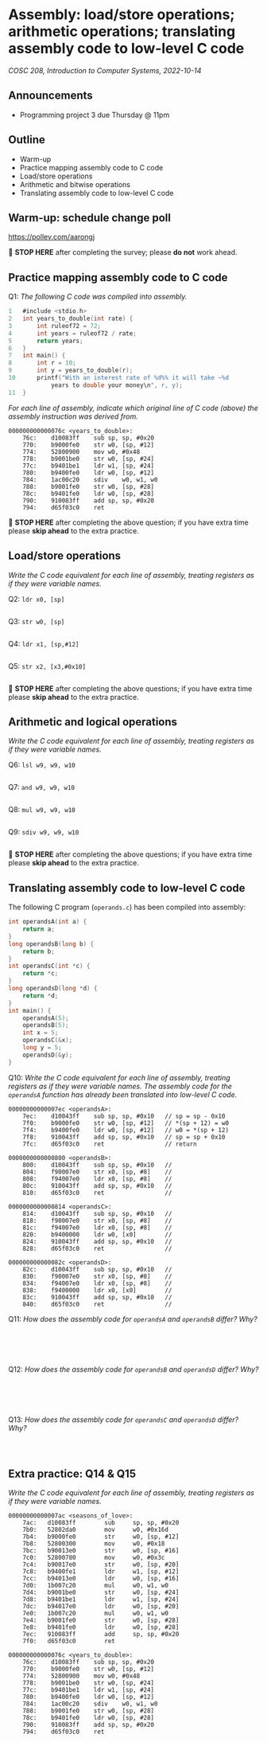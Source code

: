 # Assembly: load/store operations; arithmetic operations; translating assembly code to low-level C code
_COSC 208, Introduction to Computer Systems, 2022-10-14_

## Announcements
* Programming project 3 due Thursday @ 11pm

## Outline
* Warm-up
* Practice mapping assembly code to C code
* Load/store operations 
* Arithmetic and bitwise operations
* Translating assembly code to low-level C code

## Warm-up: schedule change poll
https://pollev.com/aarongj

🛑 **STOP HERE** after completing the survey; please **do not** work ahead.

## Practice mapping assembly code to C code
Q1: _The following C code was compiled into assembly._
```C
1   #include <stdio.h>
2   int years_to_double(int rate) {
3       int ruleof72 = 72;
4       int years = ruleof72 / rate;
5       return years;
6   }
7   int main() {
8       int r = 10;
9       int y = years_to_double(r);
10      printf("With an interest rate of %d%% it will take ~%d 
            years to double your money\n", r, y);
11  }
```
_For each line of assembly, indicate which original line of C code (above) the assembly instruction was derived from._
```
000000000000076c <years_to_double>:
    76c:	d10083ff 	sub	sp, sp, #0x20
    770:	b9000fe0 	str	w0, [sp, #12]
    774:	52800900 	mov	w0, #0x48
    778:	b9001be0 	str	w0, [sp, #24]
    77c:	b9401be1 	ldr	w1, [sp, #24]
    780:	b9400fe0 	ldr	w0, [sp, #12]
    784:	1ac00c20 	sdiv	w0, w1, w0
    788:	b9001fe0 	str	w0, [sp, #28]
    78c:	b9401fe0 	ldr	w0, [sp, #28]
    790:	910083ff 	add	sp, sp, #0x20
    794:	d65f03c0 	ret
```

🛑 **STOP HERE** after completing the above question; if you have extra time please **skip ahead** to the extra practice.

<div style="page-break-after: always;"></div>

## Load/store operations
 _Write the C code equivalent for each line of assembly, treating registers as if they were variable names._

Q2: `ldr x0, [sp]`
```C


```

Q3: `str w0, [sp]`
```C


```

Q4: `ldr x1, [sp,#12]`
```C


```

Q5: `str x2, [x3,#0x10]`
```C


```

🛑 **STOP HERE** after completing the above questions; if you have extra time please **skip ahead** to the extra practice.

## Arithmetic and logical operations
_Write the C code equivalent for each line of assembly, treating registers as if they were variable names._

Q6: `lsl w9, w9, w10`
```C


```

Q7: `and w9, w9, w10`
```C


```

Q8: `mul w9, w9, w10`
```C


```

Q9: `sdiv w9, w9, w10`
```C


```

🛑 **STOP HERE** after completing the above questions; if you have extra time please **skip ahead** to the extra practice.

<div style="page-break-after: always;"></div>

## Translating assembly code to low-level C code
The following C program (`operands.c`) has been compiled into assembly:
```C
int operandsA(int a) {
    return a;
}
long operandsB(long b) {
    return b;
}
int operandsC(int *c) {
    return *c;
}
long operandsD(long *d) {
    return *d;
}
int main() {
    operandsA(5);
    operandsB(5);
    int x = 5;
    operandsC(&x);
    long y = 5;
    operandsD(&y);
}
```

Q10: _Write the C code equivalent for each line of assembly, treating registers as if they were variable names. The assembly code for the `operandsA` function has already been translated into low-level C code._
```
00000000000007ec <operandsA>:
    7ec:	d10043ff 	sub	sp, sp, #0x10   // sp = sp - 0x10
    7f0:	b9000fe0 	str	w0, [sp, #12]   // *(sp + 12) = w0
    7f4:	b9400fe0 	ldr	w0, [sp, #12]   // w0 = *(sp + 12)
    7f8:	910043ff 	add	sp, sp, #0x10   // sp = sp + 0x10
    7fc:	d65f03c0 	ret	                // return

0000000000000800 <operandsB>:
    800:	d10043ff 	sub	sp, sp, #0x10   //
    804:	f90007e0 	str	x0, [sp, #8]    //
    808:	f94007e0 	ldr	x0, [sp, #8]    //
    80c:	910043ff 	add	sp, sp, #0x10   //
    810:	d65f03c0 	ret	                //

0000000000000814 <operandsC>:
    814:	d10043ff 	sub	sp, sp, #0x10   //
    818:	f90007e0 	str	x0, [sp, #8]    //
    81c:	f94007e0 	ldr	x0, [sp, #8]    //
    820:	b9400000 	ldr	w0, [x0]        //
    824:	910043ff 	add	sp, sp, #0x10   //
    828:	d65f03c0 	ret	                //

000000000000082c <operandsD>:
    82c:	d10043ff 	sub	sp, sp, #0x10   //
    830:	f90007e0 	str	x0, [sp, #8]    //
    834:	f94007e0 	ldr	x0, [sp, #8]    //
    838:	f9400000 	ldr	x0, [x0]        //
    83c:	910043ff 	add	sp, sp, #0x10   //
    840:	d65f03c0 	ret	                //
```

Q11: _How does the assembly code for `operandsA` and `operandsB` differ? Why?_
```





```

Q12: _How does the assembly code for `operandsB` and `operandsD` differ? Why?_
```





```

Q13: _How does the assembly code for `operandsC` and `operandsD` differ? Why?_
```



```

## Extra practice: Q14 & Q15
_Write the C code equivalent for each line of assembly, treating registers as if they were variable names._

```
00000000000007ac <seasons_of_love>:
    7ac:   d10083ff        sub     sp, sp, #0x20
    7b0:   52802da0        mov     w0, #0x16d  
    7b4:   b9000fe0        str     w0, [sp, #12]
    7b8:   52800300        mov     w0, #0x18   
    7bc:   b90013e0        str     w0, [sp, #16]
    7c0:   52800780        mov     w0, #0x3c   
    7c4:   b90017e0        str     w0, [sp, #20]
    7c8:   b9400fe1        ldr     w1, [sp, #12]
    7cc:   b94013e0        ldr     w0, [sp, #16]
    7d0:   1b007c20        mul     w0, w1, w0
    7d4:   b9001be0        str     w0, [sp, #24]
    7d8:   b9401be1        ldr     w1, [sp, #24]
    7dc:   b94017e0        ldr     w0, [sp, #20]
    7e0:   1b007c20        mul     w0, w1, w0
    7e4:   b9001fe0        str     w0, [sp, #28]
    7e8:   b9401fe0        ldr     w0, [sp, #28]
    7ec:   910083ff        add     sp, sp, #0x20
    7f0:   d65f03c0        ret
```
```
000000000000076c <years_to_double>:
    76c:	d10083ff 	sub	sp, sp, #0x20
    770:	b9000fe0 	str	w0, [sp, #12]
    774:	52800900 	mov	w0, #0x48
    778:	b9001be0 	str	w0, [sp, #24]
    77c:	b9401be1 	ldr	w1, [sp, #24]
    780:	b9400fe0 	ldr	w0, [sp, #12]
    784:	1ac00c20 	sdiv	w0, w1, w0
    788:	b9001fe0 	str	w0, [sp, #28]
    78c:	b9401fe0 	ldr	w0, [sp, #28]
    790:	910083ff 	add	sp, sp, #0x20
    794:	d65f03c0 	ret
```

<!--
## Warm-up
Q0: _Write the C code equivalent for each line of assembly, treating registers as if they were variable names._
```
000000000000083c <deref>:
        83c:   d10083ff        sub     sp, sp, #0x20    //
        840:   f90007e0        str     x0, [sp, #8]     //
        844:   f94007e0        ldr     x0, [sp, #8]     //
        848:   f9400000        ldr     x0, [x0]         //
        84c:   f9000fe0        str     x0, [sp, #24]    //
        850:   f9400fe0        ldr     x0, [sp, #24]    //
        854:   910083ff        add     sp, sp, #0x20    //
        858:   d65f03c0        ret                      //
```

Q1: _Write the C code equivalent for each line of assembly, treating registers as if they were variable names. For example, the C code equivalent for `sub sp, sp, #0x20` is `sp = sp - 0x20`._
```
00000000000007ec <sum>:
    7ec:	d10083ff 	sub	sp, sp, #0x20   // 
    7f0:	b9000fe0 	str	w0, [sp, #12]   //
    7f4:	f90003e1 	str	x1, [sp]        // 
    7f8:	f94003e0 	ldr	x0, [sp]        // 
    7fc:	b9400000 	ldr	w0, [x0]        // 
    800:	b9001be0 	str	w0, [sp, #24]   // 
    804:	b9400fe1 	ldr	w1, [sp, #12]   // 
    808:	b9401be0 	ldr	w0, [sp, #24]   // 
    80c:	0b000020 	add	w0, w1, w0      // 
    810:	b9001fe0 	str	w0, [sp, #28]   // 
    814:	b9401fe0 	ldr	w0, [sp, #28]   // 
    818:	910083ff 	add	sp, sp, #0x20   // 
    81c:	d65f03c0 	ret	                // 
```
🛑 **STOP HERE** after completing the warm-up; if you have extra time take a few deep breaths to help reduce stress.

<div style="page-break-after: always;"></div>

## Tracing assembly code
C code
```C
1  int sum(int a, int *b) {
2     int c = *b;
3     int d = a + c;
4     return d;
5  }
```

Assembly code
```
00000000000007ec <sum>:
    7ec:	d10083ff 	sub	sp, sp, #0x20   // 
    7f0:	b9000fe0 	str	w0, [sp, #12]   // 
    7f4:	f90003e1 	str	x1, [sp]        // 
    7f8:	f94003e0 	ldr	x0, [sp]        // 
    7fc:	b9400000 	ldr	w0, [x0]        // 
    800:	b9001be0 	str	w0, [sp, #24]   // 
    804:	b9400fe1 	ldr	w1, [sp, #12]   // 
    808:	b9401be0 	ldr	w0, [sp, #24]   // 
    80c:	0b000020 	add	w0, w1, w0      // 
    810:	b9001fe0 	str	w0, [sp, #28]   // 
    814:	b9401fe0 	ldr	w0, [sp, #28]   //
    818:	910083ff 	add	sp, sp, #0x20   // 
    81c:	d65f03c0 	ret	                // 
```

<div style="page-break-after: always;"></div>


## Practice tracing assembly code
Q6: _The following is the assembly code for a C function with the following prototype: `int seasons_of_love()`. Write the C code equivalent for each line of assembly, treating registers as if they were variable names._
```
0000000000400584 <seasons_of_love>:
    400584:	d10083ff 	sub	sp, sp, #0x20   //
    400588:	52802da8 	mov	w8, #0x16d      //
    40058c:	52800309 	mov	w9, #0x18       //
    400590:	5280078a 	mov	w10, #0x3c      //
    400594:	b9001fe8 	str	w8, [sp, #28]   //
    400598:	b9001be9 	str	w9, [sp, #24]   //
    40059c:	b90017ea 	str	w10, [sp, #20]  //
    4005a0:	b9401fe8 	ldr	w8, [sp, #28]   //
    4005a4:	b9401be9 	ldr	w9, [sp, #24]   //
    4005a8:	1b097d08 	mul	w8, w8, w9      //
    4005ac:	b90013e8 	str	w8, [sp, #16]   //
    4005b0:	b94013e8 	ldr	w8, [sp, #16]   //
    4005b4:	b94017e9 	ldr	w9, [sp, #20]   //
    4005b8:	1b097d08 	mul	w8, w8, w9      //
    4005bc:	b9000fe8 	str	w8, [sp, #12]   //
    4005c0:	b9400fe0 	ldr	w0, [sp, #12]   //
    4005c4:	910083ff 	add	sp, sp, #0x20   //
    4005c8:	d65f03c0 	ret	                //
```

Q7: _Draw the contents of the stack and registers just prior to the execution of the second-to-last instruction. Assume the initial value of `sp` is `0x7FE0`._

<div style="page-break-after: always;"></div>

Q8: _Label each line of assembly code with the line number of the line of C code from which the assembly instruction was derived._
```C
1   #include <stdio.h>
2   int seasons_of_love() {
3       int dpy = 365;
4       int hpd = 24;
5       int mph = 60;
6       int h = dpy * hpd;
7       int m = h * mph;
8       return m;
9   }
10
11  int main() {
12      int minutes = seasons_of_love();
13      printf("%d minutes\n", minutes);
14      printf("%d moments so dear\n", minutes - 600);
15      printf("%d minutes\n", minutes);
16      printf("How do you measure? Measure a year?\n");
17  }
```
```
0000000000400584 <seasons_of_love>:
    400584:	d10083ff 	sub	sp, sp, #0x20   //
    400588:	52802da8 	mov	w8, #0x16d      //
    40058c:	52800309 	mov	w9, #0x18       //
    400590:	5280078a 	mov	w10, #0x3c      //
    400594:	b9001fe8 	str	w8, [sp, #28]   //
    400598:	b9001be9 	str	w9, [sp, #24]   //
    40059c:	b90017ea 	str	w10, [sp, #20]  //
    4005a0:	b9401fe8 	ldr	w8, [sp, #28]   //
    4005a4:	b9401be9 	ldr	w9, [sp, #24]   //
    4005a8:	1b097d08 	mul	w8, w8, w9      //
    4005ac:	b90013e8 	str	w8, [sp, #16]   //
    4005b0:	b94013e8 	ldr	w8, [sp, #16]   //
    4005b4:	b94017e9 	ldr	w9, [sp, #20]   //
    4005b8:	1b097d08 	mul	w8, w8, w9      //
    4005bc:	b9000fe8 	str	w8, [sp, #12]   //
    4005c0:	b9400fe0 	ldr	w0, [sp, #12]   //
    4005c4:	910083ff 	add	sp, sp, #0x20   //
    4005c8:	d65f03c0 	ret	                //
```



Q6: _Write the C code equivalent for each line of assembly, treating registers as if they were variable names._
```
000000000000083c <deref>:
        83c:   d10083ff        sub     sp, sp, #0x20    //
        840:   f90007e0        str     x0, [sp, #8]     //
        844:   f94007e0        ldr     x0, [sp, #8]     //
        848:   f9400000        ldr     x0, [x0]         //
        84c:   f9000fe0        str     x0, [sp, #24]    //
        850:   f9400fe0        ldr     x0, [sp, #24]    //
        854:   910083ff        add     sp, sp, #0x20    //
        858:   d65f03c0        ret                      //
```
-->